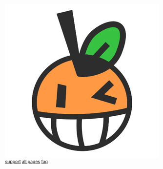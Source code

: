 <!DOCTYPE html>
<!-- STOP LOOKING AT MY BAD CODE! IM BAD AT THIS OKAY!-->
<!-- ================================================ -->
<html>
<head>
  <!-- TELLS WEBSITE TO USE CSS FILES + ADDS FAVICON + TITLE INFO -->
  <link rel="stylesheet"href = "zyanwashere.css">
  <link rel="shortcut icon" href= "website logo.ico" type="website-icon">
  <title> TEMPLATE </title>
</head>

<div class="header">
  <a href="https://www.zyanwashere.com"> <img src="website logo.png" class="logo" alt="description"> </a>
</div>

<!-- WEBSITE LOGO / HEADER & NAVIGATION BAR -->
<div class="navbar">
    <a href="#">support</a>
    <a href="#">all pages</a>
    <a href="#">faq</a>

</div>



  <!-- TYPE BELOW HERE-->
